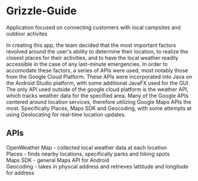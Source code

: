 # Grizzle-Guide
Application focused on connecting customers with local campsites and outdoor activites

In creating this app, the team decided that the most important factors revolved around the user's ability to determine their location, to realize the closest places for their activities, and to have the local weather readily accessible in the case of any last-minute emergencies. In order to accomodate these factors, a series of APIs were used, most notably those from the Google Cloud Platform. These APIs were incorporated into Java on the Android Studio platform, with some additional JavaFX used for the GUI. The only API used outside of the google cloud platform is the weather API, which tracks weather data for the specified area. Many of the Google APIs centered around location services, therefore utilizing Google Maps APIs the most. Specifically Places, Maps SDK and Geocoding, with some attempts at using Geolocating for real-time location updates.

## APIs

OpenWeather Map - collected local weather data at each location  
Places - finds nearby locations, specifically parks and hiking spots  
Maps SDK - general Maps API for Android  
Geocoding - takes in physcal address and retrieves lattitude and longitude for address
